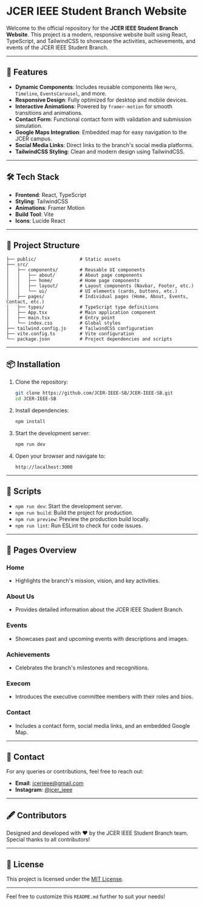 # JCER IEEE Student Branch Website

Welcome to the official repository for the **JCER IEEE Student Branch Website**. This project is a modern, responsive website built using React, TypeScript, and TailwindCSS to showcase the activities, achievements, and events of the JCER IEEE Student Branch.

---

## 🚀 Features

- **Dynamic Components**: Includes reusable components like `Hero`, `Timeline`, `EventsCarousel`, and more.
- **Responsive Design**: Fully optimized for desktop and mobile devices.
- **Interactive Animations**: Powered by `framer-motion` for smooth transitions and animations.
- **Contact Form**: Functional contact form with validation and submission simulation.
- **Google Maps Integration**: Embedded map for easy navigation to the JCER campus.
- **Social Media Links**: Direct links to the branch's social media platforms.
- **TailwindCSS Styling**: Clean and modern design using TailwindCSS.

---

## 🛠️ Tech Stack

- **Frontend**: React, TypeScript
- **Styling**: TailwindCSS
- **Animations**: Framer Motion
- **Build Tool**: Vite
- **Icons**: Lucide React

---

## 📂 Project Structure

```plaintext
├── public/                # Static assets
├── src/
│   ├── components/        # Reusable UI components
│   │   ├── about/         # About page components
│   │   ├── home/          # Home page components
│   │   ├── layout/        # Layout components (Navbar, Footer, etc.)
│   │   └── ui/            # UI elements (cards, buttons, etc.)
│   ├── pages/             # Individual pages (Home, About, Events, Contact, etc.)
│   ├── types/             # TypeScript type definitions
│   ├── App.tsx            # Main application component
│   ├── main.tsx           # Entry point
│   └── index.css          # Global styles
├── tailwind.config.js     # TailwindCSS configuration
├── vite.config.ts         # Vite configuration
└── package.json           # Project dependencies and scripts
```

---

## 📦 Installation

1. Clone the repository:
   ```bash
   git clone https://github.com/JCER-IEEE-SB/JCER-IEEE-SB.git
   cd JCER-IEEE-SB
   ```

2. Install dependencies:
   ```bash
   npm install
   ```

3. Start the development server:
   ```bash
   npm run dev
   ```

4. Open your browser and navigate to:
   ```
   http://localhost:3000
   ```

---

## 📄 Scripts

- `npm run dev`: Start the development server.
- `npm run build`: Build the project for production.
- `npm run preview`: Preview the production build locally.
- `npm run lint`: Run ESLint to check for code issues.

---

## 🌟 Pages Overview

### Home
- Highlights the branch's mission, vision, and key activities.

### About Us
- Provides detailed information about the JCER IEEE Student Branch.

### Events
- Showcases past and upcoming events with descriptions and images.

### Achievements
- Celebrates the branch's milestones and recognitions.

### Execom
- Introduces the executive committee members with their roles and bios.

### Contact
- Includes a contact form, social media links, and an embedded Google Map.

---

## 📧 Contact

For any queries or contributions, feel free to reach out:

- **Email**: [jcerieee@gmail.com](mailto:jcerieee@gmail.com)
- **Instagram**: [@jcer_ieee](https://www.instagram.com/jcer_ieee/)

---

## 🖋️ Contributors

Designed and developed with ❤️ by the JCER IEEE Student Branch team. Special thanks to all contributors!

---

## 📜 License

This project is licensed under the [MIT License](LICENSE).

---

Feel free to customize this `README.md` further to suit your needs!